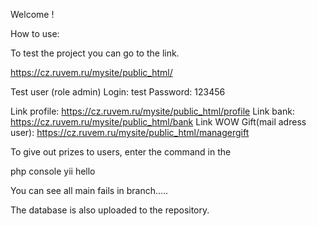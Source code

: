 Welcome !

How to use:

To test the project you can go to the link. 

https://cz.ruvem.ru/mysite/public_html/

Test user (role admin)
Login: test
Password: 123456

Link profile: https://cz.ruvem.ru/mysite/public_html/profile
Link bank: https://cz.ruvem.ru/mysite/public_html/bank
Link WOW Gift(mail adress user): https://cz.ruvem.ru/mysite/public_html/managergift

To give out prizes to users, enter the command in the 


php console yii hello <YOUR NUMBER>

You can see all main fails in branch.....

The database is also uploaded to the repository.
